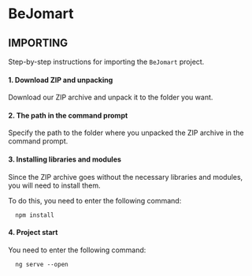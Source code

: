 BeJomart
========

IMPORTING
---------
Step-by-step instructions for importing the `BeJomart` project.
⠀
⠀
#### 1. Download ZIP and unpacking
Download our ZIP archive and unpack it to the folder you want.
⠀

#### 2. The path in the command prompt
Specify the path to the folder where you unpacked the ZIP archive in the command prompt.
⠀

#### 3. Installing libraries and modules
Since the ZIP archive goes without the necessary libraries and modules, you will need to install them.

To do this, you need to enter the following command:

      npm install
#### 4. Project start
You need to enter the following command:

      ng serve --open
